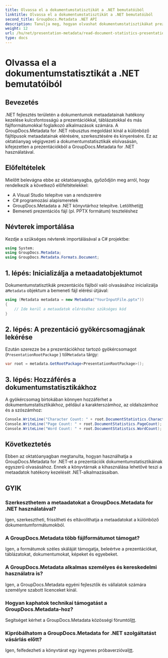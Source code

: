 ```yaml
---
title: Olvassa el a dokumentumstatisztikát a .NET bemutatóiból
linktitle: Olvassa el a dokumentumstatisztikát a .NET bemutatóiból
second_title: GroupDocs.Metadata .NET API
description: Tanulja meg, hogyan olvashat dokumentumstatisztikákat prezentációkból a .NET-ben a GroupDocs.Metadata segítségével a hatékony metaadatkezelés érdekében.
weight: 12
url: /hu/net/presentation-metadata/read-document-statistics-presentations/
type: docs
---
```

# Olvassa el a dokumentumstatisztikát a .NET bemutatóiból

## Bevezetés
.NET fejlesztés területén a dokumentumok metaadatainak hatékony kezelése kulcsfontosságú a prezentációkkal, táblázatokkal és más fájlformátumokkal foglalkozó alkalmazások számára. A GroupDocs.Metadata for .NET robusztus megoldást kínál a különböző fájltípusok metaadatainak elérésére, szerkesztésére és kinyerésére. Ez az oktatóanyag végigvezeti a dokumentumstatisztikák elolvasásán, kifejezetten a prezentációkból a GroupDocs.Metadata for .NET használatával.
## Előfeltételek
Mielőtt belevágna ebbe az oktatóanyagba, győződjön meg arról, hogy rendelkezik a következő előfeltételekkel:
- A Visual Studio telepítve van a rendszerére
- C# programozási alapismeretek
-  GroupDocs.Metadata a .NET könyvtárhoz telepítve. Letöltheti[itt](https://releases.groupdocs.com/metadata/net/)
- Bemeneti prezentációs fájl (pl. PPTX formátum) teszteléshez

## Névterek importálása
Kezdje a szükséges névterek importálásával a C# projektbe:
```csharp
using System;
using GroupDocs.Metadata;
using GroupDocs.Metadata.Formats.Document;
```
## 1. lépés: Inicializálja a metaadatobjektumot
 Dokumentumstatisztikák prezentációs fájlból való olvasásához inicializálja a`Metadata` objektum a bemeneti fájl elérési útjával:
```csharp
using (Metadata metadata = new Metadata("YourInputFile.pptx"))
{
    // Ide kerül a metaadatok eléréséhez szükséges kód
}
```
## 2. lépés: A prezentáció gyökércsomagjának lekérése
Ezután szerezze be a prezentációkhoz tartozó gyökércsomagot (`PresentationRootPackage` ) tól`Metadata` tárgy:
```csharp
var root = metadata.GetRootPackage<PresentationRootPackage>();
```
## 3. lépés: Hozzáférés a dokumentumstatisztikákhoz
A gyökércsomag birtokában könnyen hozzáférhet a dokumentumstatisztikákhoz, például a karakterszámhoz, az oldalszámhoz és a szószámhoz:
```csharp
Console.WriteLine("Character Count: " + root.DocumentStatistics.CharacterCount);
Console.WriteLine("Page Count: " + root.DocumentStatistics.PageCount);
Console.WriteLine("Word Count: " + root.DocumentStatistics.WordCount);
```

## Következtetés
Ebben az oktatóanyagban megtanulta, hogyan használhatja a GroupDocs.Metadata for .NET-et a prezentációk dokumentumstatisztikáinak egyszerű olvasásához. Ennek a könyvtárnak a kihasználása lehetővé teszi a metaadatok hatékony kezelését .NET-alkalmazásaiban.

## GYIK
### Szerkeszthetem a metaadatokat a GroupDocs.Metadata for .NET használatával?
Igen, szerkesztheti, frissítheti és eltávolíthatja a metaadatokat a különböző dokumentumformátumokból.
### A GroupDocs.Metadata több fájlformátumot támogat?
Igen, a formátumok széles skáláját támogatja, beleértve a prezentációkat, táblázatokat, dokumentumokat, képeket és egyebeket.
### A GroupDocs.Metadata alkalmas személyes és kereskedelmi használatra is?
Igen, a GroupDocs.Metadata egyéni fejlesztők és vállalatok számára személyre szabott licenceket kínál.
### Hogyan kaphatok technikai támogatást a GroupDocs.Metadata-hoz?
 Segítséget kérhet a GroupDocs.Metadata közösségi fórumtól[itt](https://forum.groupdocs.com/c/metadata/14).
### Kipróbálhatom a GroupDocs.Metadata for .NET szolgáltatást vásárlás előtt?
 Igen, felfedezheti a könyvtárat egy ingyenes próbaverzióval[itt](https://releases.groupdocs.com/).